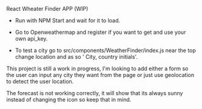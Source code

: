 React Wheater Finder APP (WIP)

- Run with NPM Start and wait for it to load.

- Go to Openweathermap and register if you want to get and use your own api_key.

- To test a city go to src/components/WeatherFinder/index.js near the top change location and as so ' City, country initials'.

This project is still a work in progress, I'm looking to add either a form so the user can input any city they want from the page or just use geolocation to detect the user location.

The forecast is not working correctly, it will show that its always sunny instead of changing the icon so keep that in mind.

